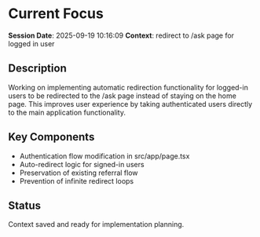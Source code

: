 # Current Focus

**Session Date**: 2025-09-19 10:16:09
**Context**: redirect to /ask page for logged in user

## Description
Working on implementing automatic redirection functionality for logged-in users to be redirected to the /ask page instead of staying on the home page. This improves user experience by taking authenticated users directly to the main application functionality.

## Key Components
- Authentication flow modification in src/app/page.tsx
- Auto-redirect logic for signed-in users
- Preservation of existing referral flow
- Prevention of infinite redirect loops

## Status
Context saved and ready for implementation planning.
